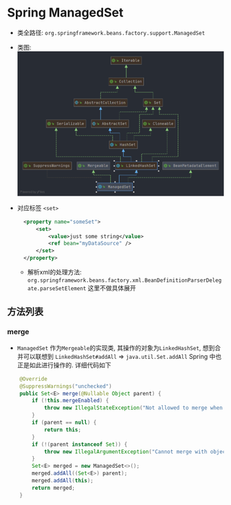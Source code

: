 # Spring ManagedSet

- 类全路径: `org.springframework.beans.factory.support.ManagedSet`
- 类图: 
    ![ManagedSet.png](./images/ManagedSet.png)



- 对应标签 `<set>`

  ```xml
    <property name="someSet">
        <set>
            <value>just some string</value>
            <ref bean="myDataSource" />
        </set>
    </property>
  ```

  - 解析xml的处理方法: `org.springframework.beans.factory.xml.BeanDefinitionParserDelegate.parseSetElement` 这里不做具体展开




##  方法列表



### merge

- `ManagedSet` 作为`Mergeable`的实现类, 其操作的对象为`LinkedHashSet`, 想到合并可以联想到 `LinkedHashSet#addAll` => `java.util.Set.addAll` Spring 中也正是如此进行操作的. 详细代码如下



```java
	@Override
	@SuppressWarnings("unchecked")
	public Set<E> merge(@Nullable Object parent) {
		if (!this.mergeEnabled) {
			throw new IllegalStateException("Not allowed to merge when the 'mergeEnabled' property is set to 'false'");
		}
		if (parent == null) {
			return this;
		}
		if (!(parent instanceof Set)) {
			throw new IllegalArgumentException("Cannot merge with object of type [" + parent.getClass() + "]");
		}
		Set<E> merged = new ManagedSet<>();
		merged.addAll((Set<E>) parent);
		merged.addAll(this);
		return merged;
	}

```